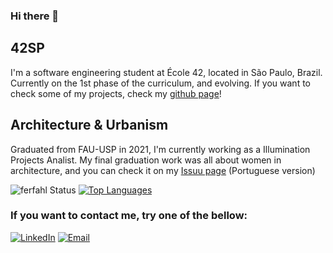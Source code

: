 ### Hi there 👋

## 42SP
I'm a software engineering student at École 42, located in São Paulo, Brazil.
Currently on the 1st phase of the curriculum, and evolving.
If you want to check some of my projects, check my [github page](https://ferfahl.github.io/)!

## Architecture & Urbanism
Graduated from FAU-USP in 2021, I'm currently working as a Illumination Projects Analist.
My final graduation work was all about women in architecture, and you can check it on my [Issuu page](https://issuu.com/fern_fahl/docs/tfg_representatividade_feminina_na_arquitetura_-_f) (Portuguese version)

![ferfahl Status](https://github-readme-stats.vercel.app/api?username=ferfahl&show_icons=true&theme=transparent) [![Top Languages](https://github-readme-stats.vercel.app/api/top-langs/?username=ferfahl&layout=compact&theme=transparent)](https://github.com/ferfahl/github-readme-stats)

### If you want to contact me, try one of the bellow:
[![LinkedIn](https://i0.wp.com/solistica.com/wp-content/uploads/2019/10/linkedin.png)](https://www.linkedin.com/in/fernanda-fahl/) [![Email](https://encrypted-tbn0.gstatic.com/images?q=tbn:ANd9GcRnDLjeS-EmpqmGjTw5NjZysTpFBhEN48rXXQ&usqp=CAU)](mailto:fe.alves.fahl@gmail.com?Subject=Contact%20me%21)
